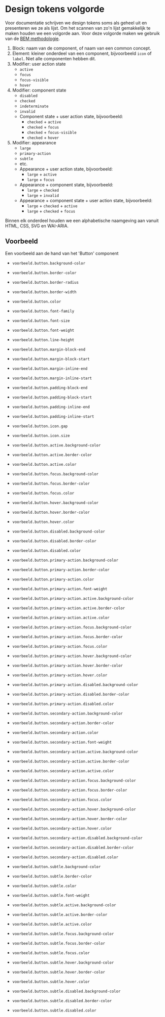 # Design tokens volgorde

Voor documentatie schrijven we design tokens soms als geheel uit en presenteren we ze als lijst. Om het scannen van zo'n lijst gemakkelijk te maken houden we een volgorde aan. Voor deze volgorde maken we gebruik van de [BEM methodologie](https://getbem.com/).

1. Block: naam van de component, of naam van een common concept.
2. Element: kleiner onderdeel van een component, bijvoorbeeld `icon` of `label`. Niet alle componenten hebben dit.
3. Modifier: user action state
   - `active`
   - `focus`
   - `focus-visible`
   - `hover`
4. Modifier: component state
   - `disabled`
   - `checked`
   - `indeterminate`
   - `invalid`
   - Component state + user action state, bijvoorbeeld:
     - `checked` + `active`
     - `checked` + `focus`
     - `checked` + `focus-visible`
     - `checked` + `hover`
5. Modifier: appearance
   - `large`
   - `primary-action`
   - `subtle`
   - etc.
   - Appearance + user action state, bijvoorbeeld:
     - `large` + `active`
     - `large` + `focus`
   - Appearance + component state, bijvoorbeeld:
     - `large` + `checked`
     - `large` + `invalid`
   - Appearance + component state + user action state, bijvoorbeeld:
     - `large` + `checked` + `active`
     - `large` + `checked` + `focus`

Binnen elk onderdeel houden we een alphabetische naamgeving aan vanuit HTML, CSS, SVG en WAI-ARIA.

## Voorbeeld

Een voorbeeld aan de hand van het 'Button' component

- `voorbeeld.button.background-color`
- `voorbeeld.button.border-color`
- `voorbeeld.button.border-radius`
- `voorbeeld.button.border-width`
- `voorbeeld.button.color`
- `voorbeeld.button.font-family`
- `voorbeeld.button.font-size`
- `voorbeeld.button.font-weight`
- `voorbeeld.button.line-height`
- `voorbeeld.button.margin-block-end`
- `voorbeeld.button.margin-block-start`
- `voorbeeld.button.margin-inline-end`
- `voorbeeld.button.margin-inline-start`
- `voorbeeld.button.padding-block-end`
- `voorbeeld.button.padding-block-start`
- `voorbeeld.button.padding-inline-end`
- `voorbeeld.button.padding-inline-start`

- `voorbeeld.button.icon.gap`
- `voorbeeld.button.icon.size`

- `voorbeeld.button.active.background-color`
- `voorbeeld.button.active.border-color`
- `voorbeeld.button.active.color`
- `voorbeeld.button.focus.background-color`
- `voorbeeld.button.focus.border-color`
- `voorbeeld.button.focus.color`
- `voorbeeld.button.hover.background-color`
- `voorbeeld.button.hover.border-color`
- `voorbeeld.button.hover.color`
- `voorbeeld.button.disabled.background-color`
- `voorbeeld.button.disabled.border-color`
- `voorbeeld.button.disabled.color`

- `voorbeeld.button.primary-action.background-color`
- `voorbeeld.button.primary-action.border-color`
- `voorbeeld.button.primary-action.color`
- `voorbeeld.button.primary-action.font-weight`
- `voorbeeld.button.primary-action.active.background-color`
- `voorbeeld.button.primary-action.active.border-color`
- `voorbeeld.button.primary-action.active.color`
- `voorbeeld.button.primary-action.focus.background-color`
- `voorbeeld.button.primary-action.focus.border-color`
- `voorbeeld.button.primary-action.focus.color`
- `voorbeeld.button.primary-action.hover.background-color`
- `voorbeeld.button.primary-action.hover.border-color`
- `voorbeeld.button.primary-action.hover.color`
- `voorbeeld.button.primary-action.disabled.background-color`
- `voorbeeld.button.primary-action.disabled.border-color`
- `voorbeeld.button.primary-action.disabled.color`

- `voorbeeld.button.secondary-action.background-color`
- `voorbeeld.button.secondary-action.border-color`
- `voorbeeld.button.secondary-action.color`
- `voorbeeld.button.secondary-action.font-weight`
- `voorbeeld.button.secondary-action.active.background-color`
- `voorbeeld.button.secondary-action.active.border-color`
- `voorbeeld.button.secondary-action.active.color`
- `voorbeeld.button.secondary-action.focus.background-color`
- `voorbeeld.button.secondary-action.focus.border-color`
- `voorbeeld.button.secondary-action.focus.color`
- `voorbeeld.button.secondary-action.hover.background-color`
- `voorbeeld.button.secondary-action.hover.border-color`
- `voorbeeld.button.secondary-action.hover.color`
- `voorbeeld.button.secondary-action.disabled.background-color`
- `voorbeeld.button.secondary-action.disabled.border-color`
- `voorbeeld.button.secondary-action.disabled.color`

- `voorbeeld.button.subtle.background-color`
- `voorbeeld.button.subtle.border-color`
- `voorbeeld.button.subtle.color`
- `voorbeeld.button.subtle.font-weight`
- `voorbeeld.button.subtle.active.background-color`
- `voorbeeld.button.subtle.active.border-color`
- `voorbeeld.button.subtle.active.color`
- `voorbeeld.button.subtle.focus.background-color`
- `voorbeeld.button.subtle.focus.border-color`
- `voorbeeld.button.subtle.focus.color`
- `voorbeeld.button.subtle.hover.background-color`
- `voorbeeld.button.subtle.hover.border-color`
- `voorbeeld.button.subtle.hover.color`
- `voorbeeld.button.subtle.disabled.background-color`
- `voorbeeld.button.subtle.disabled.border-color`
- `voorbeeld.button.subtle.disabled.color`
